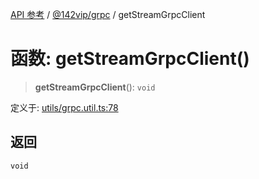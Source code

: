 [API 参考](../wiki/Home) / [@142vip/grpc](../wiki/@142vip.grpc) / getStreamGrpcClient

# 函数: getStreamGrpcClient()

> **getStreamGrpcClient**(): `void`

定义于: [utils/grpc.util.ts:78](https://github.com/142vip/core-x/blob/567cadf3a9f5104aada595325cfb94d08a88f92f/packages/grpc/src/utils/grpc.util.ts#L78)

## 返回

`void`
